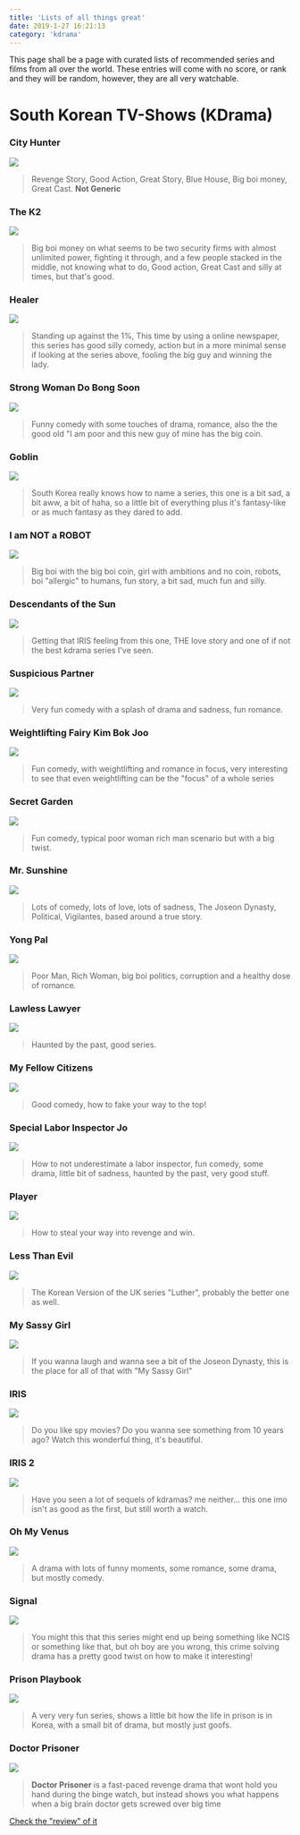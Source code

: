 ```yaml
---
title: 'Lists of all things great'
date: 2019-1-27 16:21:13
category: 'kdrama'
---
```


This page shall be a page with curated lists of recommended series and films from all over the world.
These entries will come with no score, or rank and they will be random, however, they are all very watchable.

# South Korean TV-Shows (KDrama)

### City Hunter
![](https://i.mydramalist.com/a81mlf.jpg)

> Revenge Story, Good Action, Great Story, Blue House, Big boi money, Great Cast. **Not Generic**

### The K2
![](https://i.mydramalist.com/b26nZc.jpg)

> Big boi money on what seems to be two security firms with almost unlimited power, fighting it through, and a few people stacked in the middle, not knowing what to do, Good action, Great Cast and silly at times, but that's good.

### Healer
![](https://i.mydramalist.com/lBOo4f.jpg)

> Standing up against the 1%, This time by using a online newspaper, this series has good silly comedy, action but in a more minimal sense if looking at the series above, fooling the big guy and winning the lady.

### Strong Woman Do Bong Soon
![](https://i.mydramalist.com/XZqYJf.jpg)
> Funny comedy with some touches of drama, romance, also the the good old "I am poor and this new guy of mine has the big coin.

### Goblin
![](https://i.mydramalist.com/JkD8Xc.jpg)

> South Korea really knows how to name a series, this one is a bit sad, a bit aww, a bit of haha, so a little bit of everything plus it's fantasy-like or as much fantasy as they dared to add.

### I am NOT a ROBOT
![](https://i.mydramalist.com/X4LAdf.jpg)

> Big boi with the big boi coin, girl with ambitions and no coin, robots, boi "allergic" to humans, fun story, a bit sad, much fun and silly.

### Descendants of the Sun
![](https://i.mydramalist.com/vN26Zf.jpg)

> Getting that IRIS feeling from this one, THE love story and one of if not the best kdrama series I've seen.

### Suspicious Partner
![](https://i.mydramalist.com/vQvO2f.jpg)

> Very fun comedy with a splash of drama and sadness, fun romance.

### Weightlifting Fairy Kim Bok Joo
![](https://i.mydramalist.com/D2X7Dc.jpg)

> Fun comedy, with weightlifting and romance in focus, very interesting to see that even weightlifting can be the "focus" of a whole series

### Secret Garden
![](https://i.mydramalist.com/5Q5RYc.jpg)

> Fun comedy, typical poor woman rich man scenario but with a big twist.

### Mr. Sunshine
![](https://i.mydramalist.com/Vbo3zf.jpg)

> Lots of comedy, lots of love, lots of sadness, The Joseon Dynasty, Political, Vigilantes, based around a true story.

### Yong Pal
![](https://i.mydramalist.com/qW78Df.jpg)

> Poor Man, Rich Woman, big boi politics, corruption and a healthy dose of romance.

### Lawless Lawyer
![](https://i.mydramalist.com/KA1w8f.jpg)

> Haunted by the past, good series.

### My Fellow Citizens
![](https://i.mydramalist.com/XeQDdf.jpg)

> Good comedy, how to fake your way to the top!

### Special Labor Inspector Jo
![](https://i.mydramalist.com/10153f.jpg)

> How to not underestimate a labor inspector, fun comedy, some drama, little bit of sadness, haunted by the past, very good stuff.

### Player
![](https://i.mydramalist.com/q2pD8f.jpg)
> How to steal your way into revenge and win.


### Less Than Evil
![](https://i.mydramalist.com/00OLef.jpg)

> The Korean Version of the UK series "Luther", probably the better one as well.

### My Sassy Girl
![](https://i.mydramalist.com/qkYePf.jpg)

> If you wanna laugh and wanna see a bit of the Joseon Dynasty, this is the place for all of that with "My Sassy Girl"

### IRIS
![](https://i.mydramalist.com/816kQf.jpg)

> Do you like spy movies? Do you wanna see something from 10 years ago? Watch this wonderful thing, it's beautiful.

### IRIS 2
![](https://i.mydramalist.com/az26yf.jpg)

> Have you seen a lot of sequels of kdramas? me neither... this one imo isn't as good as the first, but still worth a watch.

### Oh My Venus
![](https://i.mydramalist.com/dyYK0f.jpg)

> A drama with lots of funny moments, some romance, some drama, but mostly comedy.

### Signal
![](https://i.mydramalist.com/kvYVOf.jpg)

> You might this that this series might end up being something like NCIS or something like that, but oh boy are you wrong, this crime solving drama has a pretty good twist on how to make it interesting!

### Prison Playbook
![](https://i.mydramalist.com/mkrg1f.jpg)

> A very very fun series, shows a little bit how the life in prison is in Korea, with a small bit of drama, but mostly just goofs.

### Doctor Prisoner
![](https://i.mydramalist.com/RWnmof.jpg)

> **Doctor Prisoner** is a fast-paced revenge drama that wont hold you hand during the binge watch, but instead shows you what happens when a big brain doctor gets screwed over big time

[Check the "review" of it](https://dreameh.moe/kdrama/2019/07/05/doctor-prisoner/)

